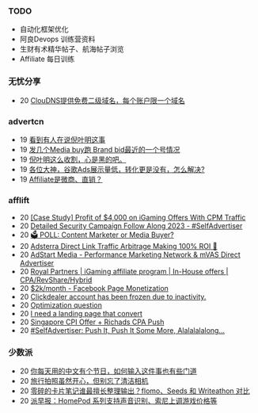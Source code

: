 ### TODO
-  自动化框架优化
-  阿良Devops 训练营资料
-  生财有术精华帖子、航海帖子浏览
-  Affiliate 每日训练

### 无忧分享
<!-- ruyo:START -->
-  20 [ClouDNS提供免费二级域名，每个账户限一个域名](https://51.ruyo.net/18345.html)<!-- ruyo:END -->

### advertcn
<!-- advertcn:START -->
-  19 [看到有人在说倪叶明这事](https://www.advertcn.com/forum.php?mod=viewthread&tid=110003)
-  19 [发几个Media buy跑 Brand bid最近的一个号情况](https://www.advertcn.com/forum.php?mod=viewthread&tid=109999)
-  19 [倪叶明这么收割，心是黑的吧。](https://www.advertcn.com/forum.php?mod=viewthread&tid=109998)
-  19 [各位大神，谷歌Ads展示量低，转化更是没有，怎么解决?](https://www.advertcn.com/forum.php?mod=viewthread&tid=109993)
-  19 [Affiliate是微商、直销？](https://www.advertcn.com/forum.php?mod=viewthread&tid=109991)<!-- advertcn:END -->

### afflift
<!-- afflift:START -->
-  20 [[Case Study] Profit of $4,000 on iGaming Offers With CPM Traffic](https://afflift.com/f/threads/case-study-profit-of-4-000-on-igaming-offers-with-cpm-traffic.10775/)
-  20 [Detailed Security Campaign Follow Along 2023 - #SelfAdvertiser](https://afflift.com/f/threads/detailed-security-campaign-follow-along-2023-selfadvertiser.10779/)
-  20 [🗳️ POLL: Content Marketer or Media Buyer?](https://afflift.com/f/threads/%F0%9F%97%B3%EF%B8%8F-poll-content-marketer-or-media-buyer.10777/)
-  20 [Adsterra Direct Link Traffic Arbitrage Making 100% ROI 🚀](https://afflift.com/f/threads/adsterra-direct-link-traffic-arbitrage-making-100-roi-%F0%9F%9A%80.10770/)
-  20 [AdStart Media - Performance Marketing Network &amp; mVAS Direct Advertiser](https://afflift.com/f/threads/adstart-media-performance-marketing-network-mvas-direct-advertiser.9494/)
-  20 [Royal Partners | iGaming affiliate program | In-House offers | CPA/RevShare/Hybrid](https://afflift.com/f/threads/royal-partners-igaming-affiliate-program-in-house-offers-cpa-revshare-hybrid.10011/)
-  20 [$2k/month - Facebook Page Monetization](https://afflift.com/f/threads/2k-month-facebook-page-monetization.10637/)
-  20 [Clickdealer account has been frozen due to inactivity.](https://afflift.com/f/threads/clickdealer-account-has-been-frozen-due-to-inactivity.10778/)
-  20 [Optimization question](https://afflift.com/f/threads/optimization-question.10747/)
-  20 [I need a landing page that convert](https://afflift.com/f/threads/i-need-a-landing-page-that-convert.10754/)
-  20 [Singapore CPI Offer + Richads CPA Push](https://afflift.com/f/threads/singapore-cpi-offer-richads-cpa-push.10772/)
-  20 [#SelfAdvertiser: Push It, Push It Some More, Alalalalalong...](https://afflift.com/f/threads/selfadvertiser-push-it-push-it-some-more-alalalalalong.10743/)<!-- afflift:END -->

### 少数派
<!-- sspai:START -->
-  20 [你每天用的中文有个节日，如何输入这件事也有些门道](https://sspai.com/post/79385)
-  20 [旅行拍照虽然开心，但别忘了清洁相机](https://sspai.com/post/68863)
-  20 [零碎的卡片笔记谁最擅长整理输出？flomo、Seeds 和 Writeathon 对比](https://sspai.com/post/79373)
-  20 [派早报：HomePod 系列支持声音识别、索尼上调游戏价格等](https://sspai.com/post/79383)<!-- sspai:END -->
